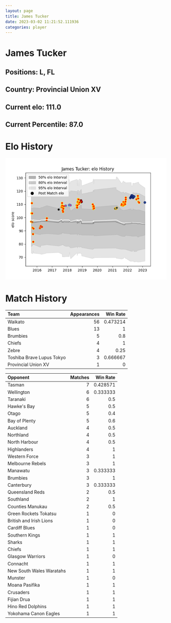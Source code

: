 ```yaml
---  
layout: page  
title: James Tucker  
date: 2023-03-02 11:21:52.111936  
categories: player  
---
```

# James Tucker

## Positions: L, FL

## Country: Provincial Union XV

## Current elo: 111.0

## Current Percentile: 87.0

# Elo History


![elo history](history_JamesTucker.png)
# Match History


| Team                      |   Appearances |   Win Rate |
|:--------------------------|--------------:|-----------:|
| Waikato                   |            56 |   0.473214 |
| Blues                     |            13 |   1        |
| Brumbies                  |             5 |   0.8      |
| Chiefs                    |             4 |   1        |
| Zebre                     |             4 |   0.25     |
| Toshiba Brave Lupus Tokyo |             3 |   0.666667 |
| Provincial Union XV       |             1 |   0        |

| Opponent                 |   Matches |   Win Rate |
|:-------------------------|----------:|-----------:|
| Tasman                   |         7 |   0.428571 |
| Wellington               |         6 |   0.333333 |
| Taranaki                 |         6 |   0.5      |
| Hawke's Bay              |         5 |   0.5      |
| Otago                    |         5 |   0.4      |
| Bay of Plenty            |         5 |   0.6      |
| Auckland                 |         4 |   0.5      |
| Northland                |         4 |   0.5      |
| North Harbour            |         4 |   0.5      |
| Highlanders              |         4 |   1        |
| Western Force            |         3 |   1        |
| Melbourne Rebels         |         3 |   1        |
| Manawatu                 |         3 |   0.333333 |
| Brumbies                 |         3 |   1        |
| Canterbury               |         3 |   0.333333 |
| Queensland Reds          |         2 |   0.5      |
| Southland                |         2 |   1        |
| Counties Manukau         |         2 |   0.5      |
| Green Rockets Tokatsu    |         1 |   0        |
| British and Irish Lions  |         1 |   0        |
| Cardiff Blues            |         1 |   0        |
| Southern Kings           |         1 |   1        |
| Sharks                   |         1 |   1        |
| Chiefs                   |         1 |   1        |
| Glasgow Warriors         |         1 |   0        |
| Connacht                 |         1 |   1        |
| New South Wales Waratahs |         1 |   1        |
| Munster                  |         1 |   0        |
| Moana Pasifika           |         1 |   1        |
| Crusaders                |         1 |   1        |
| Fijian Drua              |         1 |   1        |
| Hino Red Dolphins        |         1 |   1        |
| Yokohama Canon Eagles    |         1 |   1        |